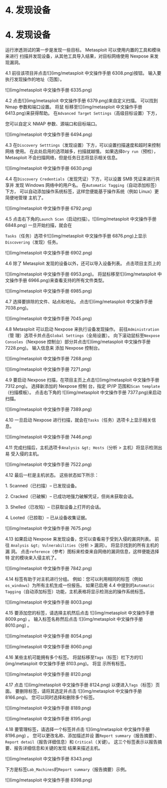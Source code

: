 # 4\. 发现设备

# 4\. 发现设备

运行渗透测试的第一步是发现一些目标。 Metasploit 可以使用内置的工具和模块来进行 扫描并发现设备，从其他工具导入结果，对目标网络使用 Nexpose 来发现漏洞。

4.1 前往该项目并点击![](img/metasploit 中文操作手册 6308.png)按钮。 输入要执行发现操作的地址（范围）。

![](img/metasploit 中文操作手册 6335.png)

4.2 点击![](img/metasploit 中文操作手册 6379.png)来自定义扫描。 可以找到 Nmap 参数和端口设置。 将鼠 标移至![](img/metasploit 中文操作手册 6413.png)来获得帮助。 在`Advanced Target Settings`（高级目标设置）下方，

您可以自定义 NMAP 参数、源端口和目标端口。

![](img/metasploit 中文操作手册 6494.png)

4.3 在`Discovery Setttings`（发现设置）下方，可以设置扫描速度和超时来控制网络 使用。 在此处启用的选项越多，扫描就越慢。 如果选择`Dry run`（预检）， Metasploit 不会扫描网络，但是任务日志将显示相关信息。

![](img/metasploit 中文操作手册 6630.png)

4.4 在`Discovery Credentials`（发现凭证）下方，可以设置 SMB 凭证来进行共享并 发现 Windows 网络中的用户名。 在`Automatic Tagging`（自动添加标签）下方， 可以自动添加操作系统标签，这样您便能基于操作系统（例如 Linux）更简便地管理 主机了。

![](img/metasploit 中文操作手册 6792.png)

4.5 点击右下角的`Launch Scan`（启动扫描）。![](img/metasploit 中文操作手册 6848.png) 一旦开始扫描，就会在

`Tasks`（任务）选项卡![](img/metasploit 中文操作手册 6876.png)上显示`Discovering`（发现）任务。

![](img/metasploit 中文操作手册 6902.png)

4.6 除了 Metasploit 发现的设备以外，还可以导入设备列表。 点击项目主页上的

![](img/metasploit 中文操作手册 6953.png)。 将鼠标移至![](img/metasploit 中文操作手册 6966.png)来查看支持的所有文件类型。

![](img/metasploit 中文操作手册 6985.png)

4.7 选择要排除的文件、站点和地址。 点击![](img/metasploit 中文操作手册 7038.png)。

![](img/metasploit 中文操作手册 7045.png)

4.8 Metasploit 可以启动 Nexpose 来执行设备发现操作。 前往`Administration`（管 理）选项卡并点击`Global Settings`（全局设置）。 向下滚动鼠标至`Nexpose Consoles`（Nexpose 控制台）部分并点击![](img/metasploit 中文操作手册 7228.png)。 输入信息来 添加 Nexpose 控制台。

![](img/metasploit 中文操作手册 7268.png)

![](img/metasploit 中文操作手册 7271.png)

4.9 要启动 Nexpose 扫描，在项目主页上点击![](img/metasploit 中文操作手册 7312.png)。 选择新添加的 Nexpose 控制 台，指定 IP/IP 范围和`Scan template`（扫描模板）。 点击右下角的 ![](img/metasploit 中文操作手册 7377.png)来启动扫描。

![](img/metasploit 中文操作手册 7389.png)

4.10 一旦启动 Nexpose 进行扫描，就会在`Tasks`（任务）选项卡上显示相关信息。

![](img/metasploit 中文操作手册 7446.png)

4.11 完成扫描后，主机选项卡`Analysis &gt; Hosts`（分析 > 主机）将显示检测出易 受入侵的主机。

![](img/metasploit 中文操作手册 7522.png)

4.12 最后一栏是主机状态。 这些状态如下所示：

1\. Scanned（已扫描）– 已发现设备。

2\. Cracked（已破解）– 已成功地强力破解凭证，但尚未获取会话。

3\. Shelled（已攻陷）– 已获取设备上打开的会话。

4\. Looted（已掠取）– 已从设备收集证据。

![](img/metasploit 中文操作手册 7675.png)

4.13 如果启动 Nexpose 来发现设备，您可以查看易于受到入侵的漏洞列表。 前往 `Analysis &gt; Vulnerabilities`（分析 > 漏洞）。 将显示找到的所有主机的漏 洞。 点击`reference`（参考）图标来检查来自网络的漏洞信息，这样便能选择特 定的模块来入侵主机了。

![](img/metasploit 中文操作手册 7842.png)

4.14 标签有助于对主机进行分组。 例如：您可以利用相同的标签（例如 `os_windows`）为所有主机生成一份报告。 如果已启用 4.4 中提到的`Automatic Tagging`（自动添加标签）功能，主机表格将显示检测出的操作系统标签。

![](img/metasploit 中文操作手册 8003.png)

4.15 要添加您的标签，请选择主机然后点击 ![](img/metasploit 中文操作手册 8009.png) 。 输入标签名称然后点击 ![](img/metasploit 中文操作手册 8010.png) 。

![](img/metasploit 中文操作手册 8054.png)

![](img/metasploit 中文操作手册 8060.png)

4.16 某些主机可能拥有多个标签。 将鼠标移至`Tags`（标签）栏下方的![](img/metasploit 中文操作手册 8103.png)。 将显 示所有标签。

![](img/metasploit 中文操作手册 8120.png)

4.17 点击 ![](img/metasploit 中文操作手册 8124.png) 以便进入`Tags`（标签）页面。 要删除标签，请将其选定并点击 ![](img/metasploit 中文操作手册 8166.png)。 您可以同时选择和删除多个标签。

![](img/metasploit 中文操作手册 8189.png)

![](img/metasploit 中文操作手册 8195.png)

4.18 要管理标签，请选择一个标签并点击 ![](img/metasploit 中文操作手册 8196.png) 。 您可以更改名称、添加描述并设 置`Report summary`（报告摘要）、`Report detail`（报告详细信息）和 `Critical`（关键）。 这三个标签表示以报告摘要、报告详细信息和关键的发现 结果来描述主机。

![](img/metasploit 中文操作手册 8343.png)

下方是标签`Lab_Machines`的`Report summary`（报告摘要）示例。

![](img/metasploit 中文操作手册 8398.png)